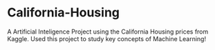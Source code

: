 # California-Housing
A Artificial Inteligence Project using the California Housing prices from Kaggle.
Used this project to study key concepts of Machine Learning!
